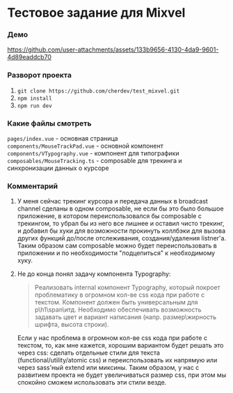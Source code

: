# Тестовое задание для Mixvel

### Демо
https://github.com/user-attachments/assets/133b9656-4130-4da9-9601-4d89eaddcb70

### Разворот проекта

1. `git clone https://github.com/cherdev/test_mixvel.git`
2. `npm install`
3. `npm run dev`

### Какие файлы смотреть

`pages/index.vue` - основная страница  
`components/MouseTrackPad.vue` - основной компонент  
`components/VTypography.vue` - компонент для типографики  
`composables/MouseTracking.ts` - composable для трекинга и синхронизации данных о курсоре

### Комментарий

1. У меня сейчас трекинг курсора и передача данных в broadcast channel сделаны в одном composable, не если бы это было большое приложение, в котором переиспользовался бы composable с трекингом, то убрал бы из него все лишнее и оставил чисто трекинг, и добавил бы хуки для возможности прокинуть коллбэки для вызова других функций до/после отслеживания, создания/удаления listner'a. Таким образом сам composable можно будет переиспользовать в приложении и по необходимости "подцепиться" к необходимому хуку.
2. Не до конца понял задачу компонента Typography:

   > Реализовать internal компонент Typography, который покроет проблематику в огромном кол-ве css кода при работе с текстом. Компонент должен быть универсальным для p\h1\span\итд. Необходимо обеспечивать возможность задавать цвет и вариант написания (напр. размер\жирность шрифта, высота строки).

   Если у нас проблема в огромном кол-ве css кода при работе с текстом, то, как мне кажется, хорошим вариантом будет решать это через css: сделать отдельные стили для текста (functional/utility/atomic css) и переиспользовать их напрямую или через sass'ный extend или миксины. Таким образом, у нас c развитием проекта не будет увеличиваться размер css, при этом мы спокойно сможем использовать эти стили везде.

